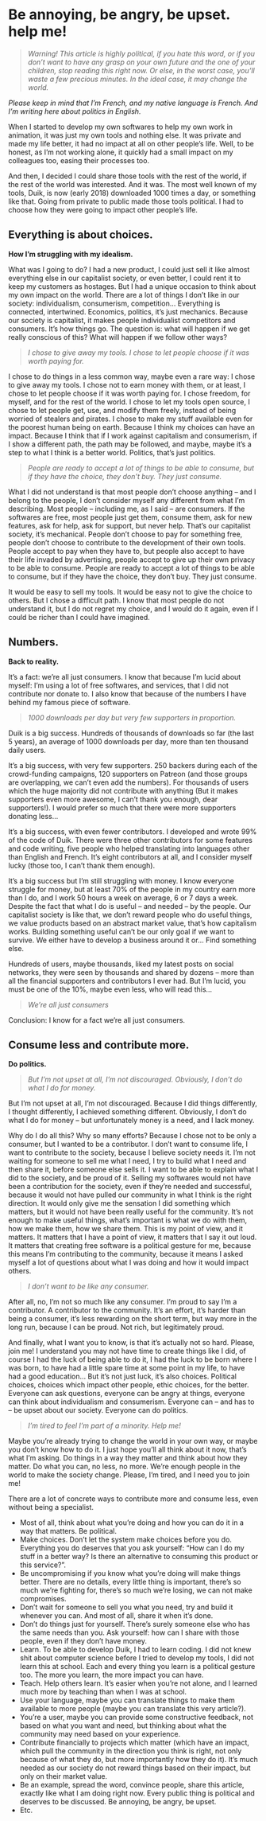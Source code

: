 # Be annoying, be angry, be upset. help me!

> *Warning! This article is highly political, if you hate this word, or if you don’t want to have any grasp on your own future and the one of your children, stop reading this right now. Or else, in the worst case, you’ll waste a few precious minutes. In the ideal case, it may change the world.*

*Please keep in mind that I’m French, and my native language is French. And I’m writing here about politics in English.*

When I started to develop my own softwares to help my own work in animation, it was just my own tools and nothing else. It was private and made my life better, it had no impact at all on other people’s life. Well, to be honest, as I’m not working alone, it quickly had a small impact on my colleagues too, easing their processes too.

And then, I decided I could share those tools with the rest of the world, if the rest of the world was interested. And it was. The most well known of my tools, Duik, is now (early 2018) downloaded 1000 times a day, or something like that. Going from private to public made those tools political. I had to choose how they were going to impact other people’s life.

## Everything is about choices.

**How I’m struggling with my idealism.**

What was I going to do? I had a new product, I could just sell it like almost everything else in our capitalist society, or even better, I could rent it to keep my customers as hostages. But I had a unique occasion to think about my own impact on the world. There are a lot of things I don’t like in our society: individualism, consumerism, competition… Everything is connected, intertwined. Economics, politics, it’s just mechanics. Because our society is capitalist, it makes people individualist competitors and consumers. It’s how things go. The question is: what will happen if we get really conscious of this? What will happen if we follow other ways?

> *I chose to give away my tools. I chose to let people choose if it was worth paying for.*

I chose to do things in a less common way, maybe even a rare way: I chose to give away my tools. I chose not to earn money with them, or at least, I chose to let people choose if it was worth paying for. I chose freedom, for myself, and for the rest of the world. I chose to let my tools open source, I chose to let people get, use, and modify them freely, instead of being worried of stealers and pirates. I chose to make my stuff available even for the poorest human being on earth. Because I think my choices can have an impact. Because I think that if I work against capitalism and consumerism, if I show a different path, the path may be followed, and maybe, maybe it’s a step to what I think is a better world. Politics, that’s just politics.

> *People are ready to accept a lot of things to be able to consume, but if they have the choice, they don’t buy. They just consume.*

What I did not understand is that most people don’t choose anything – and I belong to the people, I don’t consider myself any different from what I’m describing. Most people – including me, as I said – are consumers. If the softwares are free, most people just get them, consume them, ask for new features, ask for help, ask for support, but never help. That’s our capitalist society, it’s mechanical. People don’t choose to pay for something free, people don’t choose to contribute to the development of their own tools. People accept to pay when they have to, but people also accept to have their life invaded by advertising, people accept to give up their own privacy to be able to consume. People are ready to accept a lot of things to be able to consume, but if they have the choice, they don’t buy. They just consume.

It would be easy to sell my tools. It would be easy not to give the choice to others. But I chose a difficult path. I know that most people do not understand it, but I do not regret my choice, and I would do it again, even if I could be richer than I could have imagined.

## Numbers.

**Back to reality.**

It’s a fact: we’re all just consumers. I know that because I’m lucid about myself: I’m using a lot of free softwares, and services, that I did not contribute nor donate to. I also know that because of the numbers I have behind my famous piece of software.

> *1000 downloads per day but very few supporters in proportion.*

Duik is a big success. Hundreds of thousands of downloads so far (the last 5 years), an average of 1000 downloads per day, more than ten thousand daily users.

It’s a big success, with very few supporters. 250 backers during each of the crowd-funding campaigns, 120 supporters on Patreon (and those groups are overlapping, we can’t even add the numbers). For thousands of users which the huge majority did not contribute with anything (But it makes supporters even more awesome, I can’t thank you enough, dear supporters!). I would prefer so much that there were more supporters donating less…

It’s a big success, with even fewer contributors. I developed and wrote 99% of the code of Duik. There were three other contributors for some features and code writing, five people who helped translating into languages other than English and French. It’s eight contributors at all, and I consider myself lucky (those too, I can’t thank them enough).

It’s a big success but I’m still struggling with money. I know everyone struggle for money, but at least 70% of the people in my country earn more than I do, and I work 50 hours a week on average, 6 or 7 days a week. Despite the fact that what I do is useful – and needed – by the people. Our capitalist society is like that, we don’t reward people who do useful things, we value products based on an abstract market value, that’s how capitalism works. Building something useful can’t be our only goal if we want to survive. We either have to develop a business around it or… Find something else.

Hundreds of users, maybe thousands, liked my latest posts on social networks, they were seen by thousands and shared by dozens – more than all the financial supporters and contributors I ever had. But I’m lucid, you must be one of the 10%, maybe even less, who will read this…

> *We’re all just consumers*

Conclusion: I know for a fact we’re all just consumers.

## Consume less and contribute more.

**Do politics.**

> *But I’m not upset at all, I’m not discouraged. Obviously, I don’t do what I do for money.*

But I’m not upset at all, I’m not discouraged. Because I did things differently, I thought differently, I achieved something different. Obviously, I don’t do what I do for money – but unfortunately money is a need, and I lack money.

Why do I do all this? Why so many efforts? Because I chose not to be only a consumer, but I wanted to be a contributor. I don’t want to consume life, I want to contribute to the society, because I believe society needs it. I’m not waiting for someone to sell me what I need, I try to build what I need and then share it, before someone else sells it. I want to be able to explain what I did to the society, and be proud of it. Selling my softwares would not have been a contribution for the society, even if they’re needed and successful, because it would not have pulled our community in what I think is the right direction. It would only give me the sensation I did something which matters, but it would not have been really useful for the community. It’s not enough to make useful things, what’s important is what we do with them, how we make them, how we share them. This is my point of view, and it matters. It matters that I have a point of view, it matters that I say it out loud. It matters that creating free software is a political gesture for me, because this means I’m contributing to the community, because it means I asked myself a lot of questions about what I was doing and how it would impact others.

> *I don’t want to be like any consumer.*

After all, no, I’m not so much like any consumer. I’m proud to say I’m a contributor. A contributor to the community. It’s an effort, it’s harder than being a consumer, it’s less rewarding on the short term, but way more in the long run, because I can be proud. Not rich, but legitimately proud.

And finally, what I want you to know, is that it’s actually not so hard. Please, join me! I understand you may not have time to create things like I did, of course I had the luck of being able to do it, I had the luck to be born where I was born, to have had a little spare time at some point in my life, to have had a good education… But it’s not just luck, it’s also choices. Political choices, choices which impact other people, ethic choices, for the better.
Everyone can ask questions, everyone can be angry at things, everyone can think about individualism and consumerism. Everyone can – and has to – be upset about our society. Everyone can do politics.

> *I’m tired to feel I’m part of a minority. Help me!*

Maybe you’re already trying to change the world in your own way, or maybe you don’t know how to do it. I just hope you’ll all think about it now, that’s what I’m asking. Do things in a way they matter and think about how they matter. Do what you can, no less, no more. We’re enough people in the world to make the society change. Please, I’m tired, and I need you to join me!

There are a lot of concrete ways to contribute more and consume less, even without being a specialist.

- Most of all, think about what you’re doing and how you can do it in a way that matters. Be political.
- Make choices. Don’t let the system make choices before you do. Everything you do deserves that you ask yourself: “How can I do my stuff in a better way? Is there an alternative to consuming this product or this service?”.
- Be uncompromising if you know what you’re doing will make things better. There are no details, every little thing is important, there’s so much we’re fighting for, there’s so much we’re losing, we can not make compromises.
- Don’t wait for someone to sell you what you need, try and build it whenever you can. And most of all, share it when it’s done.
- Don’t do things just for yourself. There’s surely someone else who has the same needs than you. Ask yourself: how can I share with those people, even if they don’t have money.
- Learn. To be able to develop Duik, I had to learn coding. I did not knew shit about computer science before I tried to develop my tools, I did not learn this at school. Each and every thing you learn is a political gesture too. The more you learn, the more impact you can have.
- Teach. Help others learn. It’s easier when you’re not alone, and I learned much more by teaching than when I was at school.
- Use your language, maybe you can translate things to make them available to more people (maybe you can translate this very article?).
- You’re a user, maybe you can provide some constructive feedback, not based on what you want and need, but thinking about what the community may need based on your experience.
- Contribute financially to projects which matter (which have an impact, which pull the community in the direction you think is right, not only because of what they do, but more importantly how they do it). It’s much needed as our society do not reward things based on their impact, but only on their market value.
- Be an example, spread the word, convince people, share this article, exactly like what I am doing right now. Every public thing is political and deserves to be discussed. Be annoying, be angry, be upset.
- Etc.
